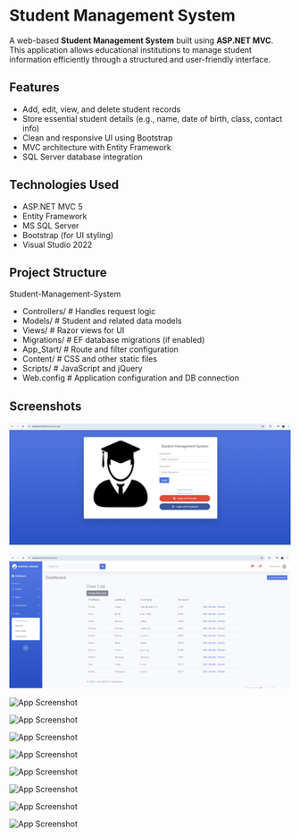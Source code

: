 
# Student Management System

A web-based **Student Management System** built using **ASP.NET MVC**. This application allows educational institutions to manage student information efficiently through a structured and user-friendly interface.


##  Features

- Add, edit, view, and delete student records
- Store essential student details (e.g., name, date of birth, class, contact info)
- Clean and responsive UI using Bootstrap
- MVC architecture with Entity Framework
- SQL Server database integration


## Technologies Used

- ASP.NET MVC 5
- Entity Framework
- MS SQL Server
- Bootstrap (for UI styling)
- Visual Studio 2022


 ## Project Structure
 
 Student-Management-System

- Controllers/ # Handles request logic
- Models/ # Student and related data models
- Views/ # Razor views for UI
- Migrations/ # EF database migrations (if enabled)
- App_Start/ # Route and filter configuration
- Content/ # CSS and other static files
- Scripts/ # JavaScript and jQuery
- Web.config # Application configuration and DB connection
## Screenshots
![App Screenshot](https://github.com/Maidul771/Student-Management-System/blob/cbb5e9a6af497da9e397b36488401bd309faf3c9/Login.png)

![App Screenshot](https://github.com/Maidul771/Student-Management-System/blob/397d190811da2399e0ddd6bff5780ef767a545b3/User%20List.png)

![App Screenshot](https://media-hosting.imagekit.io/2a76c7ccba464466/User%20Create.png?Expires=1841164728&Key-Pair-Id=K2ZIVPTIP2VGHC&Signature=NCJOIMOQOJuupbe5B1evf62HPDA0LpqqWBnqjW9NafWoCd1xLKUSqF8R100BC6JET3pKpCnmhSmkCtuJPHW4P3eEpJfafk2XNGh9mznXA3SFHieBGW6S8Mpsr3f3VZD~1Vl3RqszqLqoQpde0j0m3o~bwuxzzuwwIqZSAcvrNmUbKNIlHKQvKWe5LkWWpJjzP42coiCO5yB7Ov5KBIhI5ZCKP~7IclXxAm62uzdoZLRkPK4OaDIyucvZ2hDYw3EQqC~QNP1QRJs1VXLyIc-MwqURs6Sncih810RN7EoT2~zBpeihQb0wIc8u3QsaIjBMB2LXXNsgz7uaNmUPD9Ol6A__)

![App Screenshot](https://media-hosting.imagekit.io/210d5fc8f61c4ff5/User%20Edit.png?Expires=1841164728&Key-Pair-Id=K2ZIVPTIP2VGHC&Signature=IDXEdLbQR2zN6s7mkZM3eikOzodpMehQW31Lj1EqbObomYJvD2msWhLCVzdJRukjOEgr8SaBux~rjWI545Rm8YRT~qiEnQxJrYnzRx18Jkq6Q14BprfpI7kQh2iF8SRs3afY~ZgiJiA9idiGm3XuRBw2bmjJOPKHMxEiUpYl-mHDANK1ZrH4qsSPnukml6HGYsTE2RbgEgATCfVT~r82-083fFfNdNZ-qEmDcBN~jPBqvlOwXH06zojMXclsdAREFX55oy5cW708gPcou3uFKBYQwsg9wBpd1DduMX3fYY45VEoh2SDvzl2N0oCiaeYylNhydsSYdLKQ5A1vLY-czw__)

![App Screenshot](https://media-hosting.imagekit.io/5338727eb3ba4ae0/User%20Details.png?Expires=1841164728&Key-Pair-Id=K2ZIVPTIP2VGHC&Signature=sxgQ1f6ZJhsRYD1AMNB6n4-YuinMFom0QqB1ew3rV6rnG6Op-ufuzyaV9p12XuZpNbhNLOVrg2tYoWBGvKocYmDy8Ii~rqDzTAmH44iikDJH8mf2p2BVlOwfebughBv5S2nPc24psx1Bw9t1BXIWOAU9ktJmE~EAGuPm~yOd0kXDkwDePsaHgouc9hb9oxTDIvC~MAH0m1SON9t01DFJ8O2B3EWGabzAF9Su04VnPoaXIsMAfCwBAQQP7Zdy4s2xFXLLYZ7FZmbmQzAgMbOrZ88jiV95knp7AXPxGNZvVL2o3EUqC7fBKpeTeQLJymOooaQSdHAdzqgltm81NxI0Iw__)

![App Screenshot](https://media-hosting.imagekit.io/e87ea078576d4684/User%20Delete.png?Expires=1841164728&Key-Pair-Id=K2ZIVPTIP2VGHC&Signature=OKDEWC48rFidIL33AA3igxrwc77kI~ramRgTcxV34ZsAuOLoSl9WVRiP~DUGrsK1fGa9laK5JB7Dszl0q6Lbh0G44OAh85ypmL6xE9BzzGU67HFHN5cWVFssj8AlOS0jOKh7tBJ2y6oVodpd9YH4wuV4b86HoBsJIBlmgmhre3U2XxXghSMrwrLWCvMde26ezjMSgagH-oZKOR64~KD0RjYCdkmTrwV~X29jrM~wUNGQ6bh~wxT4GzB26TH9VdWZ5IXfnWZVDv7ADd650eCKqoRAuMCKlJK2Axeybc1P4-1ykdOGGLNRgtRgz9WA2owr07Ai1sPJZdUuIKNxd2IVKQ__)

![App Screenshot](https://media-hosting.imagekit.io/6bae394310ff4d62/Course%20List.png?Expires=1841164728&Key-Pair-Id=K2ZIVPTIP2VGHC&Signature=eTY~xU2rCYFDAHWYa2jL~DvAtvB1eBQQL~F9Dz7IU4LH3-YZtz1lniz6BBIh2yXlGdeLjlxpFzTt3koiy1XvKx~kbUZQk1SN9BeX4KWH5djweWDAwN6dIFlrMh4pVzusGkF0W5gW1D7mB7BnuRzFJRXDQ2cN3eGbL4xI4U04iJoGr61jmM~OcaKRnBJF9rbVO9ctJUDO8Dto6kc7U23ODAQh9kYjFViTu20H0eK6Dh1teUjhXE56mZa8IhUGZzmqfjuTJ9ijN5nWF8gxas0EORmyuQkN3eS8x48Wa97QGuL4STqOC0dHJzwIic1EZyQhLSEyvUkt~MgRb5STW8FiFw__)

![App Screenshot](https://media-hosting.imagekit.io/7ae3583234e54416/Batch%20List.png?Expires=1841164728&Key-Pair-Id=K2ZIVPTIP2VGHC&Signature=Owlp8KEujwQBqk7yq~iwKFBr4ZIhr7iT0boT~oanGiRoJbGdMpfqp0H7hbpcVHRENSFkDtd8PhBY6QbMg080NnUp65xau-dNfILuBsBdQorqE-zTx1MLVfibA80VlWpP51z1C8bYE~EknLkFWfJOtnthpTUOYfLanScYK7scq~ATmdsiJeBhzeHj0c5rGb6LpNMLN3LZWC2g3GbEg~oIl2EuFJPVTGvQJ0KLyo~mHfb4rU62eaB0iRlbLKynoQulsstOGx9K8ZDCCz5XAGRPMGUW-JoEygyWYDuzqW6AAKZYSv8EfmIVTeeLBHWbZmqihqqVzZClXgoP7cA4LDNJ6Q__)

![App Screenshot](https://media-hosting.imagekit.io/d4a04a7479414106/Registration%20List.png?Expires=1841164728&Key-Pair-Id=K2ZIVPTIP2VGHC&Signature=LJqorwnC1S4-JNPeyWJ1B5ferE1rWlbMvqF6NrpGauYMYXVxFm0~J1CNfsVZFOINFVJLIw2on3IG~7t0vwropUC38Npu01xfaG59JXSgNkx~rymIt-3G5WcU~KqM3Gk9oYnf-GKaLfGVhxbnX03QDclzJTJDzQGqRgILISohvORNavcL5WWyBnYfOzxGUNEF32kGqpsczkeGYfWe44KF8721X5Pn86BYOUWC8IwGiFJbpafrSnVXMdt38hJcY6z2rr32Awc6P3xlW49Jjo~d4zoc9KZwuwO~0xJoMvT06dbvpLF64Qmyz8N~YN-ddQixQaaRroDnkuug--FBzpj5Gw__)

![App Screenshot](https://media-hosting.imagekit.io/23e0bc96d8b8481c/Database.png?Expires=1841164728&Key-Pair-Id=K2ZIVPTIP2VGHC&Signature=uAeZSimVAc9ba4eBHATc1qxvjGvusse9sGRKLZ-sLHdoXXOf-RjRjdm10MfcdfnV8LN8LZH6V7gAbNQg-GuTzfww-28pZ9W1MQKNDS6~169NwyCJzsLvEORBOt9UmnojQyLg5zT-yKdLvrwR1eAFXtnmvNypqeur2lA6O4lS3wcVoXcw3~qECHaEml4RBYMuYUhLxtcyqYDmS280YD5xxl68Of~p1qjxJBNlHReHmhWWFkYdWmFhfB8r4YWZv8NKWwKco4CQIAIh8CbyTDOC6zgOFqJFb1OfGjCQOcCbrfSKgY8p2mBS9E-YATtLCb8W0o9EgMtA7uAHMR30ClU9TQ__)
